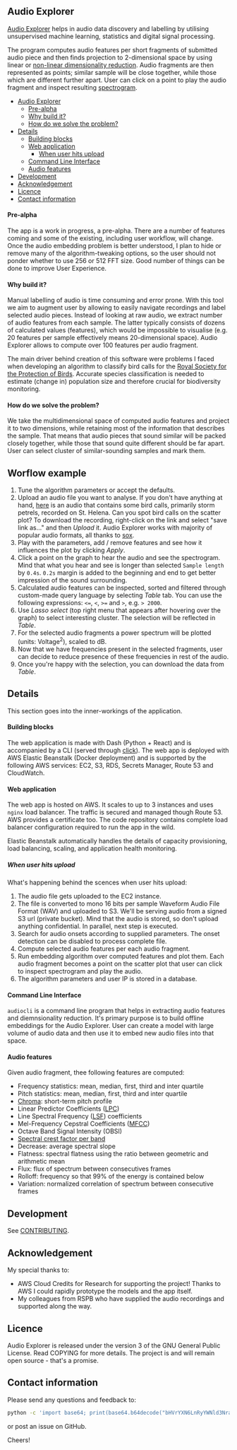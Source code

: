 ## Audio Explorer

[Audio Explorer](http://audioexplorer.online) helps in audio data discovery and labelling by utilising unsupervised machine learning, statistics and digital signal processing.

The program computes audio features per short fragments of submitted audio piece and then finds projection to 2-dimensional space by using linear or [non-linear dimensionality reduction](https://en.wikipedia.org/wiki/Nonlinear_dimensionality_reduction). Audio fragments are then represented as points; similar sample will be close together, while those which are different further apart. User can click on a point to play the audio fragment and inspect resulting [spectrogram](https://en.wikipedia.org/wiki/Spectrogram). 

- [Audio Explorer](#audio-explorer)
    + [Pre-alpha](#pre-alpha)
    + [Why build it?](#why-build-it-)
    + [How do we solve the problem?](#how-do-we-solve-the-problem-)
- [Details](#details)
    + [Building blocks](#building-blocks)
    + [Web application](#web-application)
      - [When user hits upload](#when-user-hits-upload)
    + [Command Line Interface](#command-line-interface)
    + [Audio features](#audio-features)
- [Development](#development)
- [Acknowledgement](#acknowledgement)
- [Licence](#licence)
- [Contact information](#contact-information)


#### Pre-alpha

The app is a work in progress, a pre-alpha. There are a number of features coming and some of the existing, including user workflow, will change. Once the audio embedding problem is better understood, I plan to hide or remove many of the algorithm-tweaking options, so the user should not ponder whether to use 256 or 512 FFT size. Good number of things can be done to improve User Experience.

#### Why build it?

Manual labelling of audio is time consuming and error prone. With this tool we aim to augment user by allowing to easily navigate recordings and label selected audio pieces. Instead of looking at raw audio, we extract number of audio features from each sample. The latter typically consists of dozens of calculated values (features), which would be impossible to visualise (e.g. 20 features per sample effectively means 20-dimensional space). Audio Explorer allows to compute over 100 features per audio fragment.

The main driver behind creation of this software were problems I faced when developing an algorithm to classify bird calls for the [Royal Society for the Protection of Birds](https://www.rspb.org.uk/). Accurate species classification is needed to estimate (change in) population size and therefore crucial for biodiversity monitoring.

#### How do we solve the problem?

We take the multidimensional space of computed audio features and project it to two dimensions, while retaining most of the information that describes the sample. That means that audio pieces that sound similar will be packed closely together, while those that sound quite different should be far apart. User can select cluster of similar-sounding samples and mark them.

## Worflow example

1. Tune the algorithm parameters or accept the defaults. 
2. Upload an audio file you want to analyse. If you don't have anything at hand, [here](https://s3.eu-central-1.amazonaws.com/audioexplorer-public/sthelena_example.mp3) is an audio that contains some bird calls, primarily storm petrels, recorded on St. Helena. Can you spot bird calls on the scatter plot? To download the recording, right-click on the link and select "save link as..." and then *Upload* it. Audio Explorer works with majority of popular audio formats, all thanks to [sox](http://sox.sourceforge.net).
3. Play with the parameters, add / remove features and see how it influences the plot by clicking *Apply*.
4. Click a point on the graph to hear the audio and see the spectrogram. Mind that what you hear and see is longer than selected `Sample length` by `0.4s`. `0.2s` margin is added to the beginning and end to get better impression of the sound surrounding.  
5. Calculated audio features can be inspected, sorted and filtered through custom-made query language by selecting _Table_ tab. You can use the following expressions: `<=`, `<`, `>=` and `>`, e.g. `> 2000`.
6. Use *Lasso select* (top right menu that appears after hovering over the graph) to select interesting cluster. The selection will be reflected in *Table*.
7. For the selected audio fragments a power spectrum will be plotted (units: Voltage<sup>2</sup>), scaled to dB.
8. Now that we have frequencies present in the selected fragments, user can decide to reduce presence of these frequencies in rest of the audio.  
9. Once you're happy with the selection, you can download the data from *Table*.



## Details

This section goes into the inner-workings of the application.

#### Building blocks

The web application is made with Dash (Python + React) and is accompanied by a CLI (served through [click](https://click.palletsprojects.com/en/7.x/)). The web app is deployed with AWS Elastic Beanstalk (Docker deployment) and is supported by the following AWS services: EC2, S3, RDS, Secrets Manager, Route 53 and CloudWatch. 

#### Web application

The web app is hosted on AWS. It scales to up to 3 instances and uses `nginx` load balancer. The traffic is secured and managed though Route 53. AWS provides a certificate too. The code repository contains complete load balancer configuration required to run the app in the wild. 

Elastic Beanstalk automatically handles the details of capacity provisioning, load balancing, scaling, and application health monitoring.

##### When user hits upload

What's happening behind the scences when user hits upload: 
1. The audio file gets uploaded to the EC2 instance.
2. The file is converted to mono 16 bits per sample Waveform Audio File Format (WAV) and uploaded to S3. We'll be serving audio from a signed S3 url (private bucket). Mind that the audio is stored, so don't upload anything confidential. In parallel, next step is executed.
3. Search for audio onsets according to supplied parameters. The onset detection can be disabled to process complete file. 
4. Compute selected audio features per each audio fragment.
5. Run embedding algorithm over computed features and plot them. Each audio fragment becomes a point on the scatter plot that user can click to inspect spectrogram and play the audio.
6. The algorithm parameters and user IP is stored in a database.


#### Command Line Interface

`audiocli` is a command line program that helps in extracting audio features and diemnsionality reduction. It's primary purpose is to build offline embeddings for the Audio Explorer. User can create a model with large volume of audio data and then use it to embed new audio files into that space.   

#### Audio features

Given audio fragment, thee following features are computed:
* Frequency statistics: mean, median, first, third and inter quartile 
* Pitch statistics: mean, median, first, third and inter quartile
* [Chroma](https://en.wikipedia.org/wiki/Chroma_feature): short-term pitch profile 
* Linear Predictor Coefficients ([LPC](https://en.wikipedia.org/wiki/Linear_predictive_coding))
* Line Spectral Frequency ([LSF](https://en.wikipedia.org/wiki/Line_spectral_pairs)) coefficients 
* Mel-Frequency Cepstral Coefficients ([MFCC](https://en.wikipedia.org/wiki/Mel-frequency_cepstrum))
* Octave Band Signal Intensity (OBSI)
* [Spectral crest factor per band](https://en.wikipedia.org/wiki/Crest_factor)
* Decrease: average spectral slope
* Flatness: spectral flatness using the ratio between geometric and arithmetic mean
* Flux: flux of spectrum between consecutives frames
* Rolloff: frequency so that 99% of the energy is contained below
* Variation: normalized correlation of spectrum between consecutive frames


## Development

See [CONTRIBUTING](CONTRIBUTING.md).


## Acknowledgement

My special thanks to:
* AWS Cloud Credits for Research for supporting the project! Thanks to AWS I could rapidly prototype the models and the app itself. 
* My colleagues from RSPB who have supplied the audio recordings and supported along the way.


## Licence

Audio Explorer is released under the version 3 of the GNU General Public License. Read COPYING for more details. The project is and will remain open source - that's a promise. 

## Contact information 

Please send any questions and feedback to:

```bash
python -c 'import base64; print(base64.b64decode("bHVrYXN6LnRyYWNld3NraUBvdXRsb29rLmNvbQ=="))'
```

or post an issue on GitHub.

Cheers!